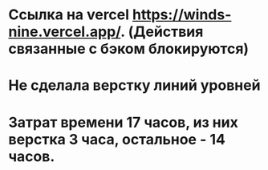 # Ссылка на vercel https://winds-nine.vercel.app/. (Действия связанные с бэком блокируются)
# Не сделала верстку линий уровней
# Затрат времени 17 часов, из них верстка 3 часа, остальное - 14 часов. 

